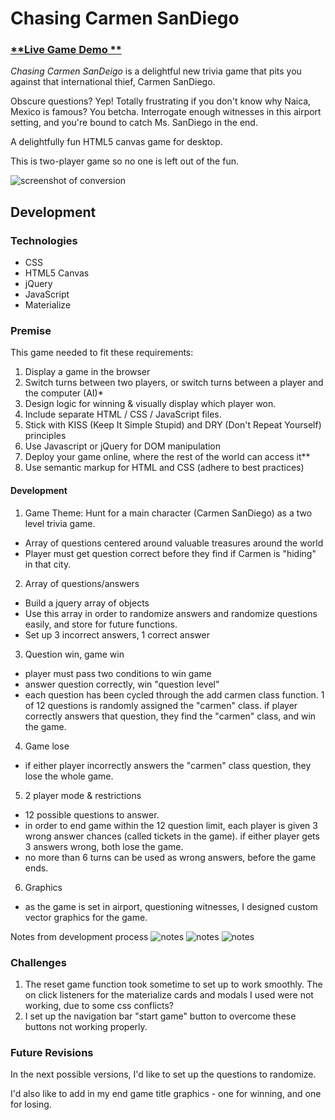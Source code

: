 # Chasing Carmen SanDiego

### [**Live Game Demo **](https://hannan-emily.github.io/ChasingCarmenSanDiego)<br>

*Chasing Carmen SanDeigo* is a delightful new trivia game that pits you against that international thief, Carmen SanDiego.

Obscure questions? Yep! Totally frustrating if you don't know why Naica, Mexico is famous? You betcha. Interrogate enough witnesses in this airport setting, and you're bound to catch Ms. SanDiego in the end.

A delightfully fun HTML5 canvas game for desktop.

This is two-player game so no one is left out of the fun.

![screenshot of conversion](./img/title.png)


## Development

### Technologies
* CSS
* HTML5 Canvas
* jQuery
* JavaScript
* Materialize


### Premise
This game needed to fit these requirements:

1. Display a game in the browser
2. Switch turns between two players, or switch turns between a player and the computer (AI)*
3. Design logic for winning & visually display which player won.
4. Include separate HTML / CSS / JavaScript files.
5. Stick with KISS (Keep It Simple Stupid) and DRY (Don't Repeat Yourself) principles
6. Use Javascript or jQuery for DOM manipulation
7. Deploy your game online, where the rest of the world can access it**
8. Use semantic markup for HTML and CSS (adhere to best practices)

#### Development
1. Game Theme: Hunt for a main character (Carmen SanDiego) as a two level trivia game.
  * Array of questions centered around valuable treasures around the world
  * Player must get question correct before they find if Carmen is "hiding" in that city.
2. Array of questions/answers
  * Build a jquery array of objects
  * Use this array in order to randomize answers and randomize questions easily, and store for future functions.
  * Set up 3 incorrect answers, 1 correct answer
3. Question win, game win
  * player must pass two conditions to win game
  * answer question correctly, win "question level"
  * each question has been cycled through the add carmen class function. 1 of 12 questions is randomly assigned the "carmen" class. if player correctly answers that question, they find the "carmen" class, and win the game.
4. Game lose
  * if either player incorrectly answers the "carmen" class question, they lose the whole game.
5. 2 player mode & restrictions
  * 12 possible questions to answer.
  * in order to end game within the 12 question limit, each player is given 3 wrong answer chances (called tickets in the game). if either player gets 3 answers wrong, both lose the game.
  * no more than 6 turns can be used as wrong answers, before the game ends.
6. Graphics
  * as the game is set in airport, questioning witnesses, I designed custom vector graphics for the game.

Notes from development process
![notes](./img/notes1.jpeg)
![notes](./img/notes2.jpeg)
![notes](./img/notes3.jpeg)

### Challenges
1. The reset game function took sometime to set up to work smoothly. The on click listeners for the materialize cards and modals I used were not working, due to some css conflicts?
2. I set up the navigation bar "start game" button to overcome these buttons not working properly.

### Future Revisions

In the next possible versions, I'd like to set up the questions to randomize.

I'd also like to add in my end game title graphics - one for winning, and one for losing.
